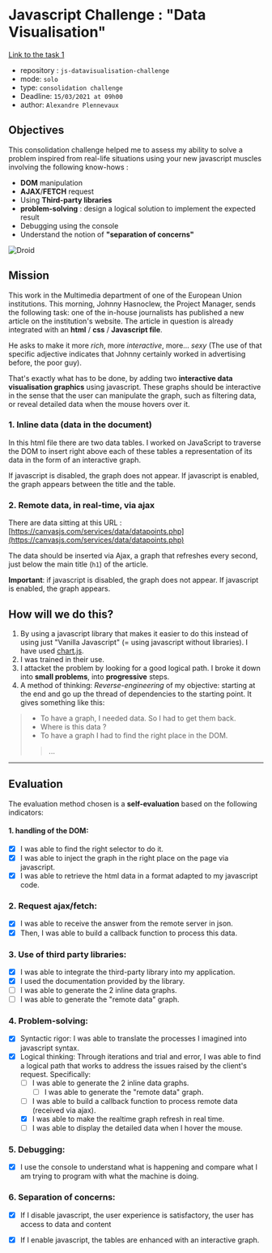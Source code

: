#  Javascript Challenge : "Data Visualisation"


[Link to the task 1](https://yuliya-becode.github.io/js-datavisualisation-challenge/index.html)

- repository : `js-datavisualisation-challenge`  
- mode: `solo`  
- type: `consolidation challenge`  
- Deadline: `15/03/2021 at 09h00`  
- author: `Alexandre Plennevaux`  

## Objectives
This consolidation challenge helped me to assess my ability to solve a problem inspired from real-life situations using your new javascript muscles involving the following know-hows :

- **DOM** manipulation
- **AJAX**/**FETCH** request
- Using **Third-party libraries**
- **problem-solving** : design a logical solution to implement the expected result
- Debugging using the console
- Understand the notion of **"separation of concerns"**

![Droid](js-1.gif)

## Mission

This work in the Multimedia department of one of the European Union institutions. This morning, Johnny Hasnoclew, the Project Manager, sends the following task: one of the in-house journalists has published a new article on the institution's website. The article in question is already integrated with an **html** / **css** / **Javascript file**.

He asks to make it more *rich*, more *interactive*, more... *sexy* (The use of that specific adjective indicates that Johnny certainly worked in advertising before, the poor guy).

That's exactly what has to be done, by adding two **interactive data visualisation graphics** using javascript.  These graphs should be interactive in the sense that the user can manipulate the graph, such as filtering data, or reveal detailed data when the mouse hovers over it. 

### 1. Inline data (data in the document)
In this html file there are two data tables. I worked on JavaScript to traverse the DOM to insert right above each of these tables a representation of its data in the form of an interactive graph.

If javascript is disabled, the graph does not appear. If javascript is enabled, the graph appears between the title and the table.

### 2. Remote data, in real-time, via ajax
There are data sitting at this URL :  [https://canvasjs.com/services/data/datapoints.php](https://canvasjs.com/services/data/datapoints.php)

The data should be inserted via Ajax, a graph that refreshes every second, just below the main title (`h1`) of the article.



**Important**: if javascript is disabled, the graph does not appear. If javascript is enabled, the graph appears.


## How will we do this?

1. By using  a javascript library that makes it easier to do this instead of using just "Vanilla Javascript" (= using javascript without libraries).
I have used [chart.js](https://www.chartjs.org/).
2. I was trained in their use.
3. I attacket the problem by looking for a good logical path. I broke it down into **small problems**, into **progressive** steps. 
4. A method of thinking: *Reverse-engineering* of my objective: starting at the end and go up the thread of dependencies to the starting point. It gives something like this:

> - To have a graph, I needed data. So I had to get them back.  
> - Where is this data ?   
> - To have a graph I had to find the right place in the DOM. 
> > ...  

---


## Evaluation
The evaluation method chosen is a **self-evaluation** based on the following indicators:

#### 1. handling of the DOM:

- [X] I was able to find the right selector to do it.
- [X] I was able to inject the graph in the right place on the page via javascript.
- [X] I was able to retrieve the html data in a format adapted to my javascript code.

### 2. Request ajax/fetch:
- [X] I was able to receive the answer from the remote server in json.
- [X] Then, I was able to build a callback function to process this data.

### 3. Use of **third party libraries**:
- [X] I was able to integrate the third-party library into my application.
- [X] I used the documentation provided by the library.
- [ ] I was able to generate the 2 inline data graphs.
- [ ] I was able to generate the "remote data" graph.

### 4. Problem-solving:

- [X] Syntactic rigor: I was able to translate the processes I imagined into javascript syntax.
- [X] Logical thinking: Through iterations and trial and error, I was able to find a logical path that works to address the issues raised by the client's request. Specifically:
  - [ ] I was able to generate the 2 inline data graphs.
	- [ ]  I was able to generate the "remote data" graph.
  - [ ]  I was able to build a callback function to process remote data (received via ajax).
	- [X]  I was able to make the realtime graph refresh in real time.
	- [ ]  I was able to display the detailed data when I hover the mouse.

### 5. Debugging:

  - [X]  I use the console to understand what is happening and compare what I am trying to program with what the machine is doing.

### 6. Separation of concerns:

 - [X]  If I disable javascript, the user experience is satisfactory, the user has access to data and content
 - [X]  If I enable javascript, the tables are enhanced with an interactive graph.



